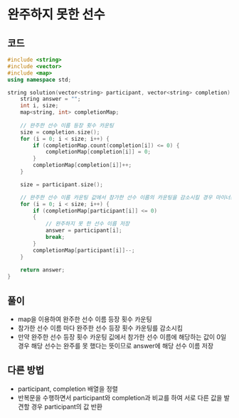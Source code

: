 # 완주하지 못한 선수

## 코드
```cpp
#include <string>
#include <vector>
#include <map>
using namespace std;

string solution(vector<string> participant, vector<string> completion) {
    string answer = "";
    int i, size;
    map<string, int> completionMap;
    
    // 완주한 선수 이름 등장 횟수 카운팅
    size = completion.size();
    for (i = 0; i < size; i++) {
        if (completionMap.count(completion[i]) <= 0) {
            completionMap[completion[i]] = 0;
        }
        completionMap[completion[i]]++;
    }

    size = participant.size();

    // 완주한 선수 이름 카운팅 값에서 참가한 선수 이름의 카운팅을 감소시킬 경우 마이너스가 될 경우 해당 선수는 완주를 못 했다는 뜻
    for (i = 0; i < size; i++) {    
        if (completionMap[participant[i]] <= 0)
        {
            // 완주하지 못 한 선수 이름 저장
            answer = participant[i];
            break;
        }
        completionMap[participant[i]]--;
    }
    
    return answer;
}
```

## 풀이
- map을 이용하여 완주한 선수 이름 등장 횟수 카운팅
- 참가한 선수 이름 마다 완주한 선수 등장 횟수 카운팅를 감소시킴
- 만약 완주한 선수 등장 횟수 카운팅 깂에서 참가한 선수 이름에 해당하는 값이 0일 경우 해당 선수는 완주를 못 했다는 뜻이므로 answer에 해당 선수 이름 저장

## 다른 방법
- participant, completion 배열을 정렬
- 반복문을 수행하면서 participant와 completion과 비교를 하여 서로 다른 값을 발견할 경우 participant의 값 반환